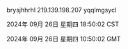 brysjhhrhl 219.139.198.207 yqqlmgsycl

2024年 09月 26日 星期四 18:50:02 CST

2024年 09月 26日 星期四 10:50:02 GMT
